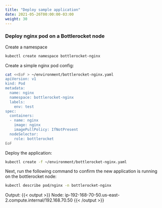 ```yaml
---
title: "Deploy sample application"
date: 2021-05-26T00:00:00-03:00
weight: 30
---
```


### Deploy nginx pod on a Bottlerocket node

Create a namespace
```bash
kubectl create namespace bottlerocket-nginx
```

Create a simple nginx pod config:

```bash
cat <<EoF > ~/environment/bottlerocket-nginx.yaml
apiVersion: v1
kind: Pod
metadata:
  name: nginx
  namespace: bottlerocket-nginx
  labels:
    env: test
spec:
  containers:
  - name: nginx
    image: nginx
    imagePullPolicy: IfNotPresent
  nodeSelector:
    role: bottlerocket
EoF
```

Deploy the application:

```bash
kubectl create -f ~/environment/bottlerocket-nginx.yaml
```

Next, run the following command to confirm the new application is running on the bottlerocket node:

```bash
kubectl describe pod/nginx -n bottlerocket-nginx
```

Output: 
{{< output >}}
Node:         ip-192-168-70-50.us-east-2.compute.internal/192.168.70.50
{{< /output >}}